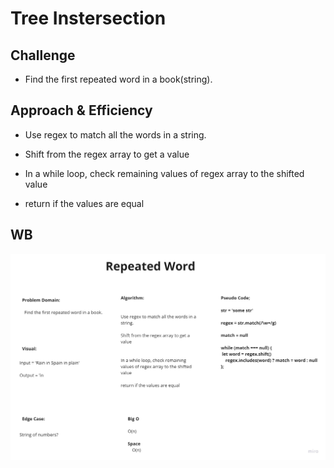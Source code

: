 # Tree Instersection
<!-- Short summary or background information -->

## Challenge

- Find the first repeated word in a book(string).

## Approach & Efficiency
<!-- What approach did you take? Why? What is the Big O space/time for this approach? -->

- Use regex to match all the words in a string.

- Shift from the regex array to get a value

- In a while loop, check remaining values of regex array to the shifted value

- return if the values are equal

## WB

![Intersect](repeatWords.jpg)
